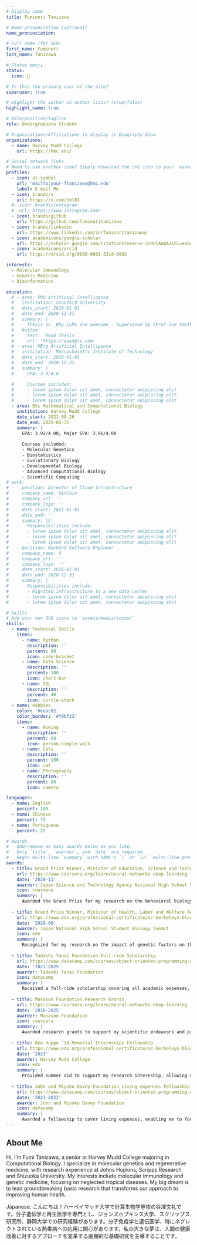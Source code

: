```yaml
---
# Display name
title: Fuminori Tanizawa

# Name pronunciation (optional)
name_pronunciation:

# Full name (for SEO)
first_name: Fuminori
last_name: Tanizawa

# Status emoji
status:
  icon: 🧬

# Is this the primary user of the site?
superuser: true

# Highlight the author in author lists? (true/false)
highlight_name: true

# Role/position/tagline
role: Undergraduate Student

# Organizations/Affiliations to display in Biography blox
organizations:
  - name: Harvey Mudd College
    url: https://hmc.edu/

# Social network links
# Need to use another icon? Simply download the SVG icon to your `assets/media/icons/` folder.
profiles:
  - icon: at-symbol
    url: 'mailto:your-ftanizawa@hmc.edu'
    label: E-mail Me
  - icon: brands/x
    url: https://x.com/fmt81
  #- icon: brands/instagram
  #  url: https://www.instagram.com/
  - icon: brands/github
    url: https://github.com/fuminoritanizawa
  - icon: brands/linkedin
    url: https://www.linkedin.com/in/fuminoritanizawa/
  - icon: academicons/google-scholar
    url: https://scholar.google.com/citations?user=x-2c0PIAAAAJ&hl=en&oi=ao
  - icon: academicons/orcid
    url: https://orcid.org/0000-0001-5310-096X

interests:
  - Molecular Immunology
  - Genetic Medicine
  - Bioinformatics

education:
  # - area: PhD Artificial Intelligence
  #   institution: Stanford University
  #   date_start: 2016-01-01
  #   date_end: 2020-12-31
  #   summary: |
  #     Thesis on _Why LLMs are awesome_. Supervised by [Prof Joe Smith](https://example.com). Presented papers at 5 IEEE conferences with the contributions being published in 2 Springer journals.
  #   button:
  #     text: 'Read Thesis'
  #     url: 'https://example.com'
  # - area: MEng Artificial Intelligence
  #   institution: Massachusetts Institute of Technology
  #   date_start: 2016-01-01
  #   date_end: 2020-12-31
  #   summary: |
  #     GPA: 3.8/4.0

  #     Courses included:
  #     - lorem ipsum dolor sit amet, consectetur adipiscing elit
  #     - lorem ipsum dolor sit amet, consectetur adipiscing elit
  #     - lorem ipsum dolor sit amet, consectetur adipiscing elit
  - area: BSc Mathematical and Computational Biology
    institution: Harvey Mudd College
    date_start: 2021-08-26
    date_end: 2025-05-31
    summary: |
      GPA: 3.92/4.00; Major GPA: 3.96/4.00
      
      Courses included:
      - Molecular Genetics
      - Biostatistics
      - Evolutionary Biology
      - Developmental Biology
      - Advanced Computational Biology
      - Scientific Computing
# work:
#   - position: Director of Cloud Infrastructure
#     company_name: GenCoin
#     company_url: ''
#     company_logo: ''
#     date_start: 2021-01-01
#     date_end: ''
#     summary: |2-
#       Responsibilities include:
#       - lorem ipsum dolor sit amet, consectetur adipiscing elit
#       - lorem ipsum dolor sit amet, consectetur adipiscing elit
#       - lorem ipsum dolor sit amet, consectetur adipiscing elit
#   - position: Backend Software Engineer
#     company_name: X
#     company_url: ''
#     company_logo: ''
#     date_start: 2016-01-01
#     date_end: 2020-12-31
#     summary: |
#       Responsibilities include:
#       - Migrated infrastructure to a new data center
#       - lorem ipsum dolor sit amet, consectetur adipiscing elit
#       - lorem ipsum dolor sit amet, consectetur adipiscing elit

# Skills
# Add your own SVG icons to `assets/media/icons/`
skills:
  - name: Technical Skills
    items:
      - name: Python
        description: ''
        percent: 80
        icon: code-bracket
      - name: Data Science
        description: ''
        percent: 100
        icon: chart-bar
      - name: SQL
        description: ''
        percent: 40
        icon: circle-stack
  - name: Hobbies
    color: '#eeac02'
    color_border: '#f0bf23'
    items:
      - name: Hiking
        description: ''
        percent: 60
        icon: person-simple-walk
      - name: Cats
        description: ''
        percent: 100
        icon: cat
      - name: Photography
        description: ''
        percent: 80
        icon: camera

languages:
  - name: English
    percent: 100
  - name: Chinese
    percent: 75
  - name: Portuguese
    percent: 25

# Awards.
#   Add/remove as many awards below as you like.
#   Only `title`, `awarder`, and `date` are required.
#   Begin multi-line `summary` with YAML's `|` or `|2-` multi-line prefix and indent 2 spaces below.
awards:
  - title: Grand Prize Winner, Minister of Education, Science and Technology Award
    url: https://www.coursera.org/learn/neural-networks-deep-learning
    date: '2020-11'
    awarder: Japan Science and Technology Agency National High School Student Research Presentation
    icon: coursera
    summary: |
      Awarded the Grand Prize for my research on the behavioral biology of Drosophila melanogaster, focusing on the relationship between sleep deprivation and olfactory preferences.
      
  - title: Grand Prize Winner, Minister of Health, Labor and Welfare Award
    url: https://www.edx.org/professional-certificate/uc-berkeleyx-blockchain-fundamentals
    date: '2020-08'
    awarder: Japan National High School Student Biology Summit
    icon: edx
    summary: |
      Recognized for my research on the impact of genetic factors on the behavior of model organisms, contributing to the understanding of biological systems.
      
  - title: Tadashi Yanai Foundation Full-ride Scholarship
    url: https://www.datacamp.com/courses/object-oriented-programming-with-s3-and-r6-in-r
    date: '2021-2025'
    awarder: Tadashi Yanai Foundation
    icon: datacamp
    summary: |
      Received a full-ride scholarship covering all academic expenses, awarded to outstanding students demonstrating academic excellence and research potential.
      
  - title: Masason Foundation Research Grants
    url: https://www.coursera.org/learn/neural-networks-deep-learning
    date: '2018-2025'
    awarder: Masason Foundation
    icon: coursera
    summary: |
      Awarded research grants to support my scientific endeavors and projects in molecular genetics and computational biology.
      
  - title: Ben Huppe ’14 Memorial Internships Fellowship
    url: https://www.edx.org/professional-certificate/uc-berkeleyx-blockchain-fundamentals
    date: '2023'
    awarder: Harvey Mudd College
    icon: edx
    summary: |
      Provided summer aid to support my research internship, allowing me to gain valuable experience in molecular genetics and regenerative medicine.
      
  - title: John and Miyoko Davey Foundation Living-expenses Fellowship
    url: https://www.datacamp.com/courses/object-oriented-programming-with-s3-and-r6-in-r
    date: '2021-2023'
    awarder: John and Miyoko Davey Foundation
    icon: datacamp
    summary: |
      Awarded a fellowship to cover living expenses, enabling me to focus on my academic and research pursuits without financial burden.
---
```


## About Me

Hi, I’m Fumi Tanizawa, a senior at Harvey Mudd College majoring in Computational Biology. I specialize in molecular genetics and regenerative medicine, with research experience at Johns Hopkins, Scripps Research, and Shizuoka University. My interests include molecular immunology and genetic medicine, focusing on neglected tropical diseases. My big dream is to lead groundbreaking basic research that transforms our approach to improving human health.

Japanese: こんにちは！ハーベイマッド大学で計算生物学専攻の谷澤文礼です。分子遺伝学と再生医学を専門とし、ジョンズホプキンス大学、スクリップス研究所、静岡大学での研究経験があります。分子免疫学と遺伝医学、特にネグレクトされている熱帯病への応用に関心があります。私の大きな夢は、人間の健康改善に対するアプローチを変革する画期的な基礎研究を主導することです。